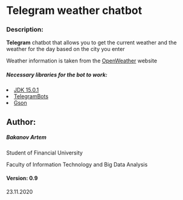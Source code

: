 <h1> Telegram weather chatbot </h1>
<h3> Description: </h3>

**Telegram** chatbot that allows you to get the current weather and the weather for the day based on the city you enter

Weather information is taken from the [OpenWeather](https://openweathermap.org/) website

<h5> Necessary libraries for the bot to work: </h5>

[<li>JDK 15.0.1</li>](https://jdk.java.net/15/)
[<li>TelegramBots</li>](https://github.com/rubenlagus/TelegramBots)
[<li>Gson</li>](https://github.com/google/gson)


<h2> Author: </h2> 
<h5>Bakanov Artem</h5>
Student of Financial University

Faculty of Information Technology and Big Data Analysis

<h4> Version: 0.9 </h4>

23.11.2020